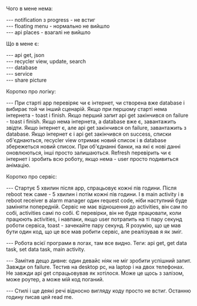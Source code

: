 Чого в мене нема:  
  
  --- notification з progress - не встиг   
  --- floating menu - нормально не вийшло   
  --- api places - взагалі не вийшло    
    
Що в мене є:  
  
  --- api get, json  
  --- recycler view, update, search   
  --- database   
  --- service  
  --- share picture  
      
Коротко про логіку:  
  
  --- При старті app перевіряє чи є інтернет, чи створена вже database і вибирає той чи інший сценарій. 
  Якщо при першому старті нема інтернета - toast i finish. 
  Якщо перший запит api get закінчився on failure - toast i finish. 
  Якщо нема інтернета, а database вже є, завантажить звідти. 
  Якщо інтернет є, але api get закінчився on failure, завантажить з database.
  Якщо інтернет є і api get закінчився on success, списки об'єднаються, recycler view отримає новий список і в database збережеться новий список. 
  При об'єднанні банки, на які є нові данні оновлюються, інші просто залишаються. 
  Refresh перевірить чи є інтернет і зробить всю роботу, якщо нема - user просто подивиться анімацію.  
  
Коротко про сервіс:  
  
  --- Стартує 5 хвилин після app, спрацьовує кожні пів години. Після reboot теж саме - 5 хвилин і потім кожні пів години. 
  І в main activity i в reboot receiver в alarm manager один request code, ніби наступний буде заміняти попередній. 
  Сервіс не має відношення до activities, він сам по собі, activities самі по собі. Є перевірки, він не буде працювати, 
  коли працюють activities, і навпаки, якщо user потрапить на ті пару секунд роботи сервіса, toast - зачекайте пару секунд. 
  Я розумію, що це мав бути один код, що це все мав робити сервіс, але реалізував я як зміг.   
    
--- Робота всієї програми в логах, там все видно. Теги: api get, get data task, set data task, main activity.  
    
--- Замітив дещо дивне: один девайс ніяк не міг зробити успішний запит. Завжди on failure. Тестив на desktop pc, на laptop і на двох
телефонах. Не завжди api get спрацьовував як хотілося. Може це щось з залізом, може роутер, а може мій код поганий.  
  
--- Cтилі і ще деякі речі відносно вигляду коду просто не встиг. Останню годину писав цей read me.
  
  
    
